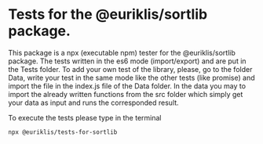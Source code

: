 # Tests for the @euriklis/sortlib package.

This package is a npx (executable npm) tester for the @euriklis/sortlib package. The tests written in the es6 mode (import/export) and are put in the Tests folder. To add your own test of the library, please, go to the folder Data, write your test in the same mode like the other tests (like promise) and import the file in the index.js file of the Data folder. In the data you may to import the already written functions from the src folder which simply get your data as input and runs the corresponded result.

To execute the tests please type in the terminal
```
npx @euriklis/tests-for-sortlib 
```